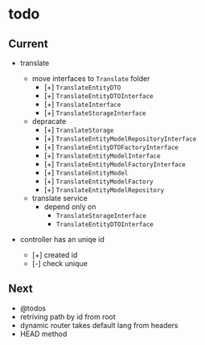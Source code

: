 # todo

## Current

- translate
  - move interfaces to `Translate` folder
    - [+] `TranslateEntityDTO`
    - [+] `TranslateEntityDTOInterface`
    - [+] `TranslateInterface`
    - [+] `TranslateStorageInterface`
  - depracate
    - [+] `TranslateStorage`
    - [+] `TranslateEntityModelRepositoryInterface`
    - [+] `TranslateEntityDTOFactoryInterface`
    - [+] `TranslateEntityModelInterface`
    - [+] `TranslateEntityModelFactoryInterface`
    - [+] `TranslateEntityModel`
    - [+] `TranslateEntityModelFactory`
    - [+] `TranslateEntityModelRepository`
  - translate service
    - depend only on
      - `TranslateStorageInterface`
      - `TranslateEntityDTOInterface`

- controller has an uniqe id
  - [+] created id
  - [-] check unique

## Next

- @todos
- retriving path by id from root
- dynamic router takes default lang from headers  
- HEAD method
